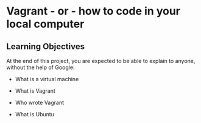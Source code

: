 # Vagrant - or - how to code in your local computer

## Learning Objectives

At the end of this project, you are expected to be able to explain to anyone, without the help of Google:

 * What is a virtual machine

 * What is Vagrant 

 * Who wrote Vagrant

 * What is Ubuntu
